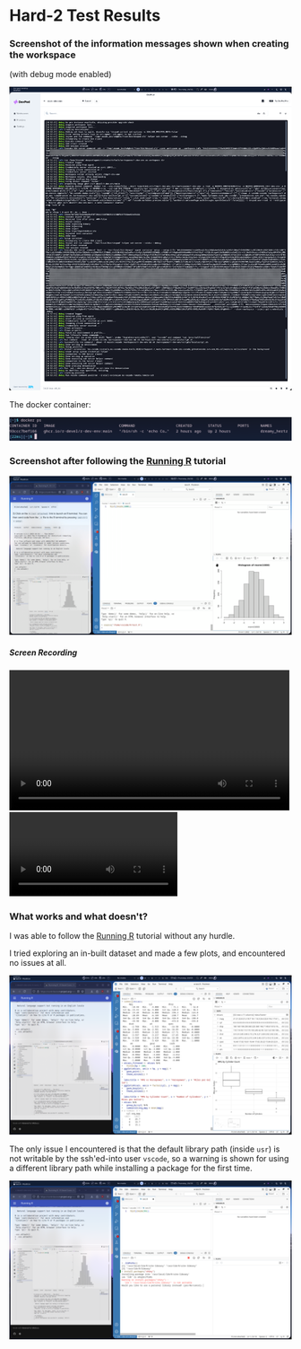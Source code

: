 # Hard-2 Test Results

### Screenshot of the information messages shown when creating the workspace

(with debug mode enabled)

![image](screenshots/container-creation-logs.png)

The docker container:

![image](screenshots/docker-container.png)

### Screenshot after following the [Running R](https://contributor.r-project.org/r-dev-env/tutorials/running_r/) tutorial

![running-r](screenshots/running-r.png)

##### Screen Recording

<video src="./screenshots/running_r.mp4" controls width=500></video>
![running-R-screen-recording](screenshots/running_r.mp4)

### What works and what doesn't?

I was able to follow the [Running R](https://contributor.r-project.org/r-dev-env/tutorials/running_r/) tutorial without any hurdle.

I tried exploring an in-built dataset and made a few plots, and encountered no issues at all.

![image](screenshots/misc_usage.png)

The only issue I encountered is that the default library path (inside `usr`) is not writable by the ssh'ed-into user `vscode`, so a warning is shown for using a different library path while installing a package for the first time.

![image](screenshots/unwritable-default-library-path.png)
